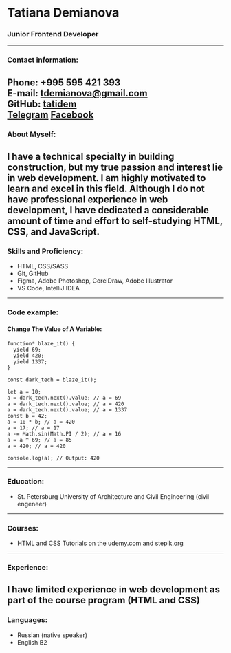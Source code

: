 # Tatiana Demianova
### Junior Frontend Developer
----------
### Contact information:
**Phone:**  +995 595 421 393  
**E-mail:**  tdemianova@gmail.com  
**GitHub:**  [tatidem](https://github.com/tatidem)  
[Telegram](http://t.me/tatidem)
[Facebook](https://www.facebook.com/tatyana.demyanova.35)  
----------
###  About Myself:  
I have a technical specialty in building construction, but my true passion and interest lie in web development. I am highly motivated to learn and excel in this field. Although I do not have professional experience in web development, I have dedicated a considerable amount of time and effort to self-studying HTML, CSS, and JavaScript.
----------
### Skills and Proficiency:

-   HTML, CSS/SASS
-   Git, GitHub
-   Figma, Adobe Photoshop, CorelDraw, Adobe Illustrator
-   VS Code, IntelliJ IDEA
----------
### Code example:
#### Change The Value of A Variable:

```
function* blaze_it() {
  yield 69;
  yield 420;
  yield 1337;
}

const dark_tech = blaze_it();

let a = 10;
a = dark_tech.next().value; // a = 69
a = dark_tech.next().value; // a = 420
a = dark_tech.next().value; // a = 1337
const b = 42;
a = 10 * b; // a = 420
a = 17; // a = 17
a -= Math.sin(Math.PI / 2); // a = 16
a = a ^ 69; // a = 85
a = 420; // a = 420

console.log(a); // Output: 420
```
----------
### Education:
- St. Petersburg University of Architecture and Civil Engineering (civil engeneer)
----------
### Courses:
-   HTML and CSS Tutorials on the  udemy.com and stepik.org
----------
### Experience:
I have limited experience in web development as part of the course program (HTML and CSS)
----------
### Languages:
- Russian (native speaker)
- English B2
